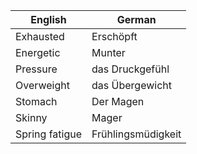 English | German
------------ | ------------
Exhausted | Erschöpft
Energetic | Munter
Pressure | das Druckgefühl
Overweight| das Übergewicht
Stomach | Der Magen
Skinny | Mager
Spring fatigue | Frühlingsmüdigkeit